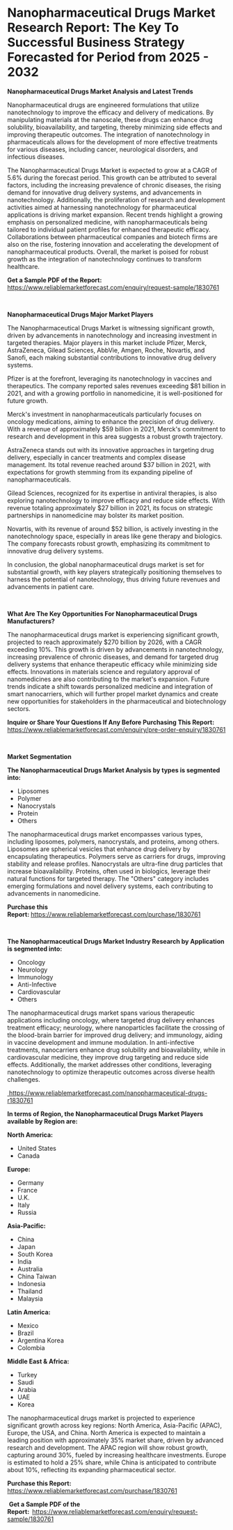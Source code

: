 <p><h1>Nanopharmaceutical Drugs Market Research Report: The Key To Successful Business Strategy Forecasted for Period from 2025 - 2032</h1></p><p><strong>Nanopharmaceutical Drugs Market Analysis and Latest Trends</strong></p>
<p><p>Nanopharmaceutical drugs are engineered formulations that utilize nanotechnology to improve the efficacy and delivery of medications. By manipulating materials at the nanoscale, these drugs can enhance drug solubility, bioavailability, and targeting, thereby minimizing side effects and improving therapeutic outcomes. The integration of nanotechnology in pharmaceuticals allows for the development of more effective treatments for various diseases, including cancer, neurological disorders, and infectious diseases.</p><p>The Nanopharmaceutical Drugs Market is expected to grow at a CAGR of 5.6% during the forecast period. This growth can be attributed to several factors, including the increasing prevalence of chronic diseases, the rising demand for innovative drug delivery systems, and advancements in nanotechnology. Additionally, the proliferation of research and development activities aimed at harnessing nanotechnology for pharmaceutical applications is driving market expansion. Recent trends highlight a growing emphasis on personalized medicine, with nanopharmaceuticals being tailored to individual patient profiles for enhanced therapeutic efficacy. Collaborations between pharmaceutical companies and biotech firms are also on the rise, fostering innovation and accelerating the development of nanopharmaceutical products. Overall, the market is poised for robust growth as the integration of nanotechnology continues to transform healthcare.</p></p>
<p><strong>Get a Sample PDF of the Report:&nbsp;</strong> <a href="https://www.reliablemarketforecast.com/enquiry/request-sample/1830761?utm_campaign=3031&utm_medium=2&utm_source=Github&utm_content=ia&utm_term=19042025&utm_id=nanopharmaceutical-drugs">https://www.reliablemarketforecast.com/enquiry/request-sample/1830761</a></p>
<p>&nbsp;</p>
<p><strong>Nanopharmaceutical Drugs Major Market Players</strong></p>
<p><p>The Nanopharmaceutical Drugs Market is witnessing significant growth, driven by advancements in nanotechnology and increasing investment in targeted therapies. Major players in this market include Pfizer, Merck, AstraZeneca, Gilead Sciences, AbbVie, Amgen, Roche, Novartis, and Sanofi, each making substantial contributions to innovative drug delivery systems.</p><p>Pfizer is at the forefront, leveraging its nanotechnology in vaccines and therapeutics. The company reported sales revenues exceeding $81 billion in 2021, and with a growing portfolio in nanomedicine, it is well-positioned for future growth.</p><p>Merck's investment in nanopharmaceuticals particularly focuses on oncology medications, aiming to enhance the precision of drug delivery. With a revenue of approximately $59 billion in 2021, Merck's commitment to research and development in this area suggests a robust growth trajectory.</p><p>AstraZeneca stands out with its innovative approaches in targeting drug delivery, especially in cancer treatments and complex disease management. Its total revenue reached around $37 billion in 2021, with expectations for growth stemming from its expanding pipeline of nanopharmaceuticals.</p><p>Gilead Sciences, recognized for its expertise in antiviral therapies, is also exploring nanotechnology to improve efficacy and reduce side effects. With revenue totaling approximately $27 billion in 2021, its focus on strategic partnerships in nanomedicine may bolster its market position.</p><p>Novartis, with its revenue of around $52 billion, is actively investing in the nanotechnology space, especially in areas like gene therapy and biologics. The company forecasts robust growth, emphasizing its commitment to innovative drug delivery systems.</p><p>In conclusion, the global nanopharmaceutical drugs market is set for substantial growth, with key players strategically positioning themselves to harness the potential of nanotechnology, thus driving future revenues and advancements in patient care.</p></p>
<p>&nbsp;</p>
<p><strong>What Are The Key Opportunities For Nanopharmaceutical Drugs Manufacturers?</strong></p>
<p><p>The nanopharmaceutical drugs market is experiencing significant growth, projected to reach approximately $270 billion by 2026, with a CAGR exceeding 10%. This growth is driven by advancements in nanotechnology, increasing prevalence of chronic diseases, and demand for targeted drug delivery systems that enhance therapeutic efficacy while minimizing side effects. Innovations in materials science and regulatory approval of nanomedicines are also contributing to the market's expansion. Future trends indicate a shift towards personalized medicine and integration of smart nanocarriers, which will further propel market dynamics and create new opportunities for stakeholders in the pharmaceutical and biotechnology sectors.</p></p>
<p><strong>Inquire or Share Your Questions If Any Before Purchasing This Report:</strong> <a href="https://www.reliablemarketforecast.com/enquiry/pre-order-enquiry/1830761?utm_campaign=3031&utm_medium=2&utm_source=Github&utm_content=ia&utm_term=19042025&utm_id=nanopharmaceutical-drugs">https://www.reliablemarketforecast.com/enquiry/pre-order-enquiry/1830761</a></p>
<p>&nbsp;</p>
<p><strong>Market Segmentation</strong></p>
<p><strong>The Nanopharmaceutical Drugs Market Analysis by types is segmented into:</strong></p>
<p><ul><li>Liposomes</li><li>Polymer</li><li>Nanocrystals</li><li>Protein</li><li>Others</li></ul></p>
<p><p>The nanopharmaceutical drugs market encompasses various types, including liposomes, polymers, nanocrystals, and proteins, among others. Liposomes are spherical vesicles that enhance drug delivery by encapsulating therapeutics. Polymers serve as carriers for drugs, improving stability and release profiles. Nanocrystals are ultra-fine drug particles that increase bioavailability. Proteins, often used in biologics, leverage their natural functions for targeted therapy. The "Others" category includes emerging formulations and novel delivery systems, each contributing to advancements in nanomedicine.</p></p>
<p><strong>Purchase this Report:&nbsp;</strong><a href="https://www.reliablemarketforecast.com/purchase/1830761?utm_campaign=3031&utm_medium=2&utm_source=Github&utm_content=ia&utm_term=19042025&utm_id=nanopharmaceutical-drugs">https://www.reliablemarketforecast.com/purchase/1830761</a></p>
<p>&nbsp;</p>
<p><strong>The Nanopharmaceutical Drugs Market Industry Research by Application is segmented into:</strong></p>
<p><ul><li>Oncology</li><li>Neurology</li><li>Immunology</li><li>Anti-Infective</li><li>Cardiovascular</li><li>Others</li></ul></p>
<p><p>The nanopharmaceutical drugs market spans various therapeutic applications including oncology, where targeted drug delivery enhances treatment efficacy; neurology, where nanoparticles facilitate the crossing of the blood-brain barrier for improved drug delivery; and immunology, aiding in vaccine development and immune modulation. In anti-infective treatments, nanocarriers enhance drug solubility and bioavailability, while in cardiovascular medicine, they improve drug targeting and reduce side effects. Additionally, the market addresses other conditions, leveraging nanotechnology to optimize therapeutic outcomes across diverse health challenges.</p></p>
<p><a href="https://www.reliablemarketforecast.com/nanopharmaceutical-drugs-r1830761?utm_campaign=3031&utm_medium=2&utm_source=Github&utm_content=ia&utm_term=19042025&utm_id=nanopharmaceutical-drugs">&nbsp;https://www.reliablemarketforecast.com/nanopharmaceutical-drugs-r1830761</a></p>
<p><strong>In terms of Region, the Nanopharmaceutical Drugs Market Players available by Region are:</strong></p>
<p>
    <p> <strong> North America: </strong>
        <ul>
            <li>United States</li>
            <li>Canada</li>
        </ul>
        </p> 
    <p> <strong> Europe: </strong>
        <ul>
            <li>Germany</li>
            <li>France</li>
            <li>U.K.</li>
            <li>Italy</li>
            <li>Russia</li>
        </ul>
        </p> 
    <p> <strong> Asia-Pacific: </strong>
        <ul>
            <li>China</li>
            <li>Japan</li>
            <li>South Korea</li>
            <li>India</li>
            <li>Australia</li>
            <li>China Taiwan</li>
            <li>Indonesia</li>
            <li>Thailand</li>
            <li>Malaysia</li>
        </ul>
        </p> 
    <p> <strong> Latin America: </strong>
        <ul>
            <li>Mexico</li>
            <li>Brazil</li>
            <li>Argentina Korea</li>
            <li>Colombia</li>
        </ul>
        </p> 
    <p> <strong> Middle East & Africa: </strong>
        <ul>
            <li>Turkey</li>
            <li>Saudi</li>
            <li>Arabia</li>
            <li>UAE</li>
            <li>Korea</li>
        </ul>
    </p>
    </p>
<p><p>The nanopharmaceutical drugs market is projected to experience significant growth across key regions: North America, Asia-Pacific (APAC), Europe, the USA, and China. North America is expected to maintain a leading position with approximately 35% market share, driven by advanced research and development. The APAC region will show robust growth, capturing around 30%, fueled by increasing healthcare investments. Europe is estimated to hold a 25% share, while China is anticipated to contribute about 10%, reflecting its expanding pharmaceutical sector.</p></p>
<p><strong>Purchase this Report: </strong><a href="https://www.reliablemarketforecast.com/purchase/1830761?utm_campaign=3031&utm_medium=2&utm_source=Github&utm_content=ia&utm_term=19042025&utm_id=nanopharmaceutical-drugs">https://www.reliablemarketforecast.com/purchase/1830761</a></p>
<p>&nbsp;<strong>Get a Sample PDF of the Report:&nbsp;&nbsp;</strong><a href="https://www.reliablemarketforecast.com/enquiry/request-sample/1830761?utm_campaign=3031&utm_medium=2&utm_source=Github&utm_content=ia&utm_term=19042025&utm_id=nanopharmaceutical-drugs">https://www.reliablemarketforecast.com/enquiry/request-sample/1830761</a></p>
<p><strong></strong></p>
<p><p></p><p></p><p></p></p>